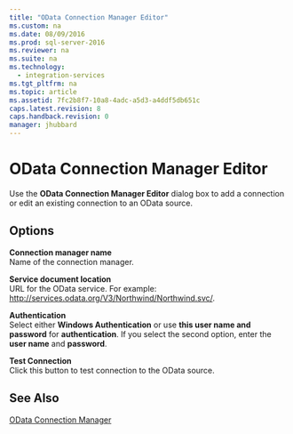 ```yaml
---
title: "OData Connection Manager Editor"
ms.custom: na
ms.date: 08/09/2016
ms.prod: sql-server-2016
ms.reviewer: na
ms.suite: na
ms.technology: 
  - integration-services
ms.tgt_pltfrm: na
ms.topic: article
ms.assetid: 7fc2b8f7-10a8-4adc-a5d3-a4ddf5db651c
caps.latest.revision: 8
caps.handback.revision: 0
manager: jhubbard
---
```

# OData Connection Manager Editor
Use the **OData Connection Manager Editor** dialog box to add a connection or edit an existing connection to an OData source.  
  
## Options  
 **Connection manager name**  
 Name of the connection manager.  
  
 **Service document location**  
 URL for the OData service. For example: http://services.odata.org/V3/Northwind/Northwind.svc/.  
  
 **Authentication**  
 Select either **Windows Authentication** or use **this user name and password** for **authentication**. If you select the second option, enter the **user name** and **password**.  
  
 **Test Connection**  
 Click this button to test connection to the OData source.  
  
## See Also  
 [OData Connection Manager](../../Topics/TopicNameNotContainA/OData-Connection-Manager.md)